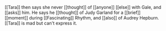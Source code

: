 [[Tara]] then says she never [[thought]] of [[anyone]] [[else]] with Gale, and [[asks]] him. He says he [[thought]] of Judy Garland for a [[brief]] [[moment]] during [[Fascinating]] Rhythm, and [[also]] of Audrey Hepburn. [[Tara]] is mad but can't express it.